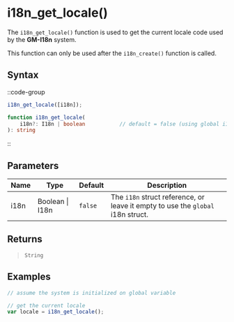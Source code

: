 # i18n_get_locale()

The `i18n_get_locale()` function is used to get the current locale code used by the **GM-I18n** system.

This function can only be used after the `i18n_create()` function is called.

## Syntax

::code-group
```js [Usage]
i18n_get_locale([i18n]);
```

```ts [Signature]
function i18n_get_locale(
    i18n?: I18n | boolean           // default = false (using global i18n struct)
): string
```
::

## Parameters

| Name        | Type              | Default      | Description |
|-------------|-------------------|--------------|-------------|
| i18n        | Boolean \| I18n | `false`      | The `i18n` struct reference, or leave it empty to use the `global` i18n struct. |

## Returns

> `String`

## Examples

```js [Create Event]
// assume the system is initialized on global variable

// get the current locale
var locale = i18n_get_locale();
```

